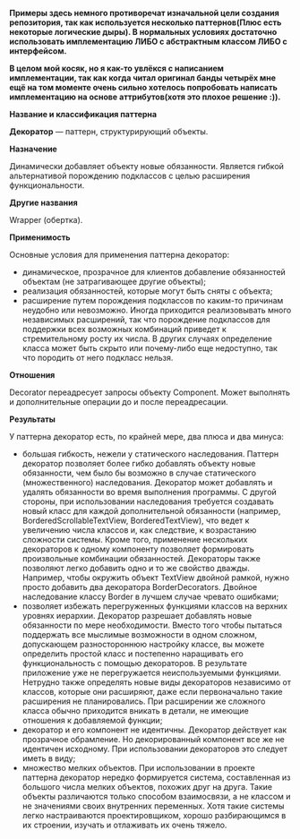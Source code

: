 ﻿**Примеры здесь немного противоречат изначальной цели создания репозитория, так как используется несколько паттернов(Плюс есть некоторые логические дыры). В нормальных условиях достаточно использовать имплементацию ЛИБО с абстрактным классом ЛИБО с интерфейсом.**

**В целом мой косяк, но я как-то увлёкся с написанием имплементации, так как когда читал оригинал банды четырёх мне ещё на том моменте очень сильно хотелось попробовать написать имплементацию на основе аттрибутов(хотя это плохое решение :)).**

**Название и классификация паттерна﻿**
 
﻿**Декоратор﻿** — паттерн, структурирующий объекты.
 
﻿**Назначение﻿**
 
Динамически добавляет объекту новые обязанности. Является гибкой альтернативой порождению подклассов с целью расширения функциональности.

﻿**Другие названия﻿**
 
Wrapper (обертка).

﻿**Применимость﻿**
 
Основные условия для применения паттерна декоратор:
* динамическое, прозрачное для клиентов добавление обязанностей объектам (не затрагивающее другие объекты);
* реализация обязанностей, которые могут быть сняты с объекта;
* расширение путем порождения подклассов по каким-то причинам неудобно или невозможно. Иногда приходится реализовывать много независимых расширений, так что порождение подклассов для поддержки всех возможных комбинаций приведет к стремительному росту их числа. В других случаях определение класса может быть скрыто или почему-либо еще недоступно, так что породить от него подкласс нельзя.

﻿**Отношения﻿**
 
Decorator переадресует запросы объекту Component. Может выполнять и дополнительные операции до и после переадресации.

﻿**Результаты﻿**
 
У паттерна декоратор есть, по крайней мере, два плюса и два минуса:
* большая гибкость, нежели у статического наследования. Паттерн декоратор позволяет более гибко добавлять объекту новые обязанности, чем было бы возможно в случае статического (множественного) наследования. Декоратор может добавлять и удалять обязанности во время выполнения программы. С другой стороны, при использовании наследования требуется создавать новый класс для каждой дополнительной обязанности (например, BorderedScrollableTextView, BorderedTextView), что ведет к увеличению числа классов и, как следствие, к возрастанию сложности системы. Кроме того, применение нескольких декораторов к одному компоненту позволяет формировать произвольные комбинации обязанностей.
Декораторы также позволяют легко добавить одно и то же свойство дважды. Например, чтобы окружить объект TextView двойной рамкой, нужно просто добавить два декоратора BorderDecorators. Двойное наследование классу Border в лучшем случае чревато ошибками;
* позволяет избежать перегруженных функциями классов на верхних уровнях иерархии. Декоратор разрешает добавлять новые обязанности по мере необходимости. Вместо того чтобы пытаться поддержать все мыслимые возможности в одном сложном, допускающем разностороннюю настройку классе, вы можете определить простой класс и постепенно наращивать его функциональность с помощью декораторов. В результате приложение уже не перегружается неиспользуемыми функциями. Нетрудно также определять новые виды декораторов независимо от классов, которые они расширяют, даже если первоначально такие расширения не планировались. При расширении же сложного класса обычно приходится вникать в детали, не имеющие отношения к добавляемой функции;
* декоратор и его компонент не идентичны. Декоратор действует как прозрачное обрамление. Но декорированный компонент все же не идентичен исходному. При использовании декораторов это следует иметь в виду;
* множество мелких объектов. При использовании в проекте паттерна декоратор нередко формируется система, составленная из большого числа мелких объектов, похожих друг на друга. Такие объекты различаются только способом взаимосвязи, а не классом и не значениями своих внутренних переменных. Хотя такие системы легко настраиваются проектировщиком, хорошо разбирающимся в их строении, изучать и отлаживать их очень тяжело.
